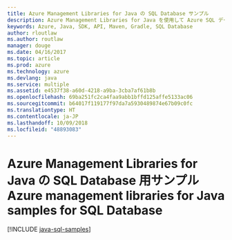 ```yaml
---
title: Azure Management Libraries for Java の SQL Database サンプル
description: Azure Management Libraries for Java を使用して Azure SQL データベースの作成と更新を行うサンプル コードを入手しましょう。
keywords: Azure, Java, SDK, API, Maven, Gradle, SQL Database
author: rloutlaw
ms.author: routlaw
manager: douge
ms.date: 04/16/2017
ms.topic: article
ms.prod: azure
ms.technology: azure
ms.devlang: java
ms.service: multiple
ms.assetid: e4537f38-a60d-4218-a9ba-3cba7af61b8b
ms.openlocfilehash: 69ba251fc2ca4faa9abb1bffd125affe5133ac06
ms.sourcegitcommit: b64017f119177f97da7a5930489874e67b09c0fc
ms.translationtype: HT
ms.contentlocale: ja-JP
ms.lasthandoff: 10/09/2018
ms.locfileid: "48893083"
---
```

# <a name="azure-management-libraries-for-java-samples-for-sql-database"></a><span data-ttu-id="df693-104">Azure Management Libraries for Java の SQL Database 用サンプル</span><span class="sxs-lookup"><span data-stu-id="df693-104">Azure management libraries for Java samples for SQL Database</span></span>

[!INCLUDE [java-sql-samples](includes/java-sql-samples.md)]